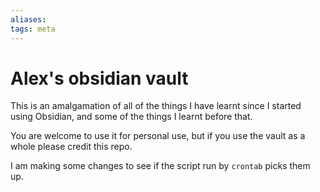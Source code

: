 ```yaml
---
aliases: 
tags: meta
---
```

# Alex's obsidian vault

This is an amalgamation of all of the things I have learnt since I started using Obsidian, and some of the things I learnt before that.

You are welcome to use it for personal use, but if you use the vault as a whole please credit this repo.

I am making some changes to see if the script run by `crontab` picks them up.